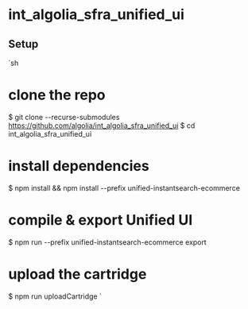 # int_algolia_sfra_unified_ui

## Setup

`sh
# clone the repo
$ git clone --recurse-submodules https://github.com/algolia/int_algolia_sfra_unified_ui 
$ cd int_algolia_sfra_unified_ui 

# install dependencies
$ npm install && npm install --prefix unified-instantsearch-ecommerce

# compile & export Unified UI
$ npm run --prefix unified-instantsearch-ecommerce export

# upload the cartridge
$ npm run uploadCartridge
`
